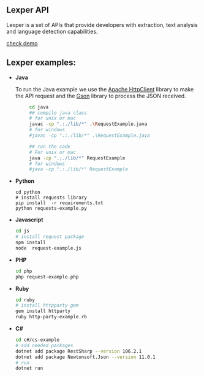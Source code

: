 ## Lexper API
 Lexper is a set of APIs that provide developers with extraction, text analysis and language detection capabilities.

 [check demo](https://lexper.com/demo)

## Lexper examples:

 - **Java**

    To run the Java example we use the [Apache HttpClient](https://hc.apache.org/downloads.cgi) library to make the API request and the [Gson](https://github.com/google/gson) library to process the JSON received.

    ```bash
         cd java
         ## compile java class
         # for unix or mac
         javac -cp ".:./lib/*" .\RequestExample.java
         # for windows
         #javac -cp ".;./lib/*" .\RequestExample.java

         ## run the code
         # For unix or mac
         java -cp ".;./lib/*" RequestExample
         # for windows
         #java -cp ".:./lib/*" RequestExample
    ```

 - **Python**
    ```
    cd python
    # install requests library
    pip install  -r requirements.txt
    python requests-example.py
    ```
 - **Javascript**
    ```bash
    cd js
    # install request package
    npm install
    node  request-example.js
    ```
  - **PHP**
    ```bash
    cd php
    php request-example.php
    ```
  - **Ruby**
    ```bash
    cd ruby
    # install httpparty gem
    gem install httparty
    ruby http-party-example.rb
    ```
  - **C#**
    ```bash
    cd c#/cs-example
    # add needed packages
    dotnet add package RestSharp --version 106.2.1
    dotnet add package Newtonsoft.Json --version 11.0.1
    # run
    dotnet run
    ```

